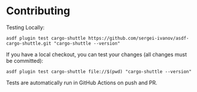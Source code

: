 # Contributing

Testing Locally:

```shell
asdf plugin test cargo-shuttle https://github.com/sergei-ivanov/asdf-cargo-shuttle.git "cargo-shuttle --version"
```

If you have a local checkout, you can test your changes (all changes must be committed):

```shell
asdf plugin test cargo-shuttle file://$(pwd) "cargo-shuttle --version"
```

Tests are automatically run in GitHub Actions on push and PR.
